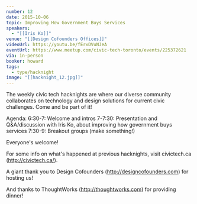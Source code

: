```yaml
---
number: 12
date: 2015-10-06
topic: Improving How Government Buys Services
speakers:
  - "[[Iris Ko]]"
venue: "[[Design Cofounders Offices]]"
videoUrl: https://youtu.be/fErxDVuNJeA
eventUrl: https://www.meetup.com/civic-tech-toronto/events/225372621
via: in-person
booker: howard
tags:
  - type/hacknight
image: "[[hacknight_12.jpg]]"
---
```


The weekly civic tech hacknights are where our diverse community collaborates on technology and design solutions for current civic challenges. Come and be part of it!

Agenda:
6:30-7: Welcome and intros
7-7:30: Presentation and Q&A/discussion with Iris Ko, about improving how government buys services
7:30-9: Breakout groups (make something!)

Everyone's welcome!

For some info on what's happened at previous hacknights, visit civictech.ca (http://civictech.ca/).

A giant thank you to Design Cofounders (http://designcofounders.com) for hosting us!

And thanks to ThoughtWorks (http://thoughtworks.com) for providing dinner!